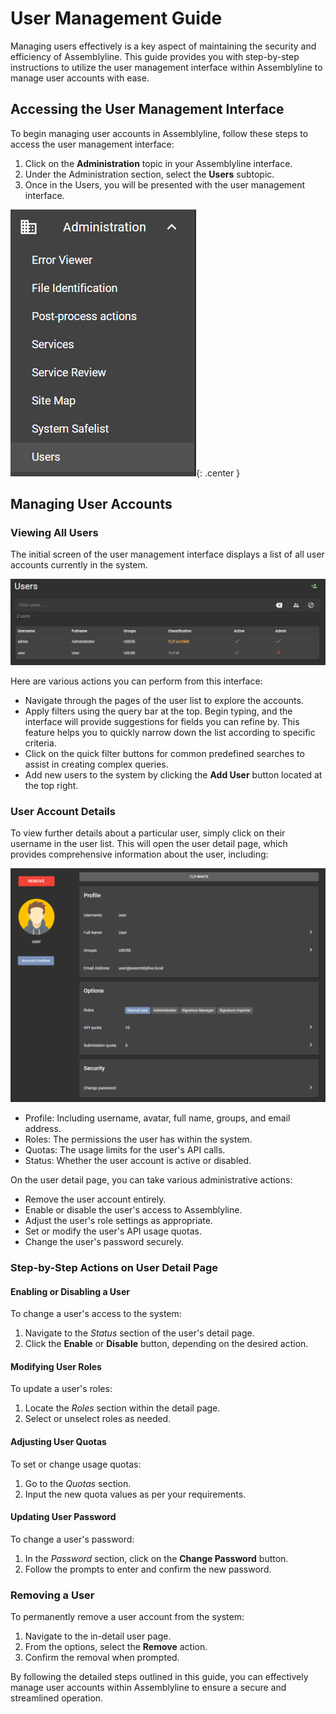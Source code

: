 # User Management Guide

Managing users effectively is a key aspect of maintaining the security and efficiency of Assemblyline. This guide provides you with step-by-step instructions to utilize the user management interface within Assemblyline to manage user accounts with ease.

## Accessing the User Management Interface

To begin managing user accounts in Assemblyline, follow these steps to access the user management interface:

1. Click on the **Administration** topic in your Assemblyline interface.
2. Under the Administration section, select the **Users** subtopic.
3. Once in the Users, you will be presented with the user management interface.

![User Management Interface](./images/users_bar.png){: .center }

## Managing User Accounts

### Viewing All Users

The initial screen of the user management interface displays a list of all user accounts currently in the system.

![User List](./images/user_list.png)

Here are various actions you can perform from this interface:

- Navigate through the pages of the user list to explore the accounts.
- Apply filters using the query bar at the top. Begin typing, and the interface will provide suggestions for fields you can refine by. This feature helps you to quickly narrow down the list according to specific criteria.
- Click on the quick filter buttons for common predefined searches to assist in creating complex queries.
- Add new users to the system by clicking the **Add User** button located at the top right.

### User Account Details

To view further details about a particular user, simply click on their username in the user list. This will open the user detail page, which provides comprehensive information about the user, including:

![User Detail](./images/user_detail.png)

- Profile: Including username, avatar, full name, groups, and email address.
- Roles: The permissions the user has within the system.
- Quotas: The usage limits for the user's API calls.
- Status: Whether the user account is active or disabled.

On the user detail page, you can take various administrative actions:

- Remove the user account entirely.
- Enable or disable the user's access to Assemblyline.
- Adjust the user's role settings as appropriate.
- Set or modify the user's API usage quotas.
- Change the user's password securely.

### Step-by-Step Actions on User Detail Page

#### Enabling or Disabling a User

To change a user's access to the system:

1. Navigate to the *Status* section of the user's detail page.
2. Click the **Enable** or **Disable** button, depending on the desired action.

#### Modifying User Roles

To update a user's roles:

1. Locate the *Roles* section within the detail page.
2. Select or unselect roles as needed.

#### Adjusting User Quotas

To set or change usage quotas:

1. Go to the *Quotas* section.
2. Input the new quota values as per your requirements.

#### Updating User Password

To change a user's password:

1. In the *Password* section, click on the **Change Password** button.
2. Follow the prompts to enter and confirm the new password.

### Removing a User

To permanently remove a user account from the system:

1. Navigate to the in-detail user page.
2. From the options, select the **Remove** action.
3. Confirm the removal when prompted.

By following the detailed steps outlined in this guide, you can effectively manage user accounts within Assemblyline to ensure a secure and streamlined operation.
